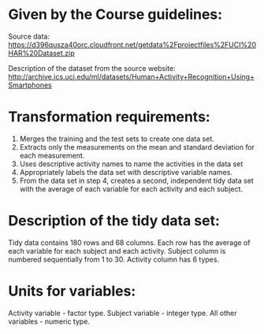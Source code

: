 # Given by the Course guidelines:

Source data: https://d396qusza40orc.cloudfront.net/getdata%2Fprojectfiles%2FUCI%20HAR%20Dataset.zip

Description of the dataset from the source website: http://archive.ics.uci.edu/ml/datasets/Human+Activity+Recognition+Using+Smartphones

# Transformation requirements:
1. Merges the training and the test sets to create one data set.
2. Extracts only the measurements on the mean and standard deviation for each measurement.
3. Uses descriptive activity names to name the activities in the data set
4. Appropriately labels the data set with descriptive variable names.
5. From the data set in step 4, creates a second, independent tidy data set with the average
of each variable for each activity and each subject.


# Description of the tidy data set:
Tidy data contains 180 rows and 68 columns. Each row has the average of each variable for each subject and each activity.
Subject column is numbered sequentially from 1 to 30. Activity column has 6 types.

# Units for variables:
Activity variable - factor type.
Subject variable - integer type. 
All other variables - numeric type.

